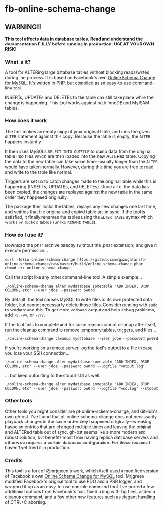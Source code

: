 fb-online-schema-change
=======================

## WARNING!!
**This tool affects data in database tables. Read and understand the documentation FULLY before running in production. USE AT YOUR OWN RISK!**

### What is it?
A tool for ALTERing large database tables without blocking reads/writes during the process. It is based on Facebook's own [Online Schema Change for MySQL](https://www.facebook.com/notes/mysql-at-facebook/online-schema-change-for-mysql/430801045932/). It's written in PHP, but compiled as an easy-to-use command-line tool.

INSERTs, UPDATEs and DELETEs to the table can still take place while the change is happening. This tool works against both InnoDB and MyISAM tables.


### How does it work
The tool makes an empty copy of your original table, and runs the given `ALTER` statement against this copy. Because the table is empty, the `ALTER` happens instantly.

It then uses MySQLs `SELECT INTO OUTFILE` to dump data from the original table into files which are then loaded into the new ALTERed table. Copying the data to the new table can take some time--usually longer than the `ALTER` would have taken normally. However, during this time you are free to read and write to the table like normal.

Triggers are set up to catch changes made to the original table while this is happening (INSERTs, UPDATEs, and DELETEs). Once all of the data has been copied, the changes are replayed against the new table in the same order they happened originally.

The package then locks the tables, replays any new changes one last time, and verifies that the original and copied table are in sync. If the tool is satisfied, it finally renames the tables using the `ALTER TABLE` syntax which works on locked tables (unlike `RENAME TABLE`).

 
### How do I use it?
Download the phar archive directly (without the .phar extension) and give it execute permission...

    curl -fsSLo online-schema-change https://github.com/gazugafan/fb-online-schema-change/raw/master/build/online-schema-change.phar
    chmod a+x online-schema-change

Call the script like any other command-line tool. A simple example...

    ./online-schema-change alter mydatabase sometable "ADD INDEX, DROP COLUMN, etc" --user jdoe --password pw0rd

By default, the tool causes MySQL to write files to its own protected data folder, but cannot necessarily delete those files. Consider running with `sudo` to workaround this. To get more verbose output and help debug problems, add `-v`, `-vv`, or `-vvv`.

If the tool fails to complete and for some reason cannot cleanup after itself, run the cleanup command to remove temporary tables, triggers, and files...

    ./online-schema-change cleanup mydatabase --user jdoe --password pw0rd

If you're working on a remote server, log the tool's output to a file in case you lose your SSH connection...

    ./online-schema-change alter mydatabase sometable "ADD INDEX, DROP COLUMN, etc" --user jdoe --password pw0rd --logfile "output.log"
    
... but keep outputting to the stdout still as well...

    ./online-schema-change alter mydatabase sometable "ADD INDEX, DROP COLUMN, etc" --user jdoe --password pw0rd --logfile "osc.log" --stdout


### Other tools
Other tools you might consider are pt-online-schema-change, and GitHub's own gh-ost. I've found that pt-online-schema-change does not necessarily playback changes in the same order they happened originally--wreaking havoc on entries that are changed multiple times and leaving the original and ALTERed table out of sync. gh-ost seems like a more modern and robust solution, but benefits most from having replica database servers and otherwise requires a certain database configuration. For these reasons I haven't yet tried it in production.


### Credits
This tool is a fork of @mrjgreen's work, which itself used a modified version of Facebook's own [Online Schema Change for MySQL](https://www.facebook.com/notes/mysql-at-facebook/online-schema-change-for-mysql/430801045932/) tool. Mrjgreen modified Facebook's original tool to use PDO and a PSR logger, and wrapped it up as an easy-to-use console command tool. I've ported a few additional options from Facebook's tool, fixed a bug with log files, added a cleanup command, and a few other new features such as elegant handling of CTRL+C aborting.
